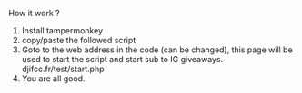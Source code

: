 How it work ?

1. Install tampermonkey
2. copy/paste the followed script
3. Goto to the web address in the code (can be changed), this page will be used to start the script and start sub to IG giveaways.
   djifcc.fr/test/start.php
5. You are all good.
